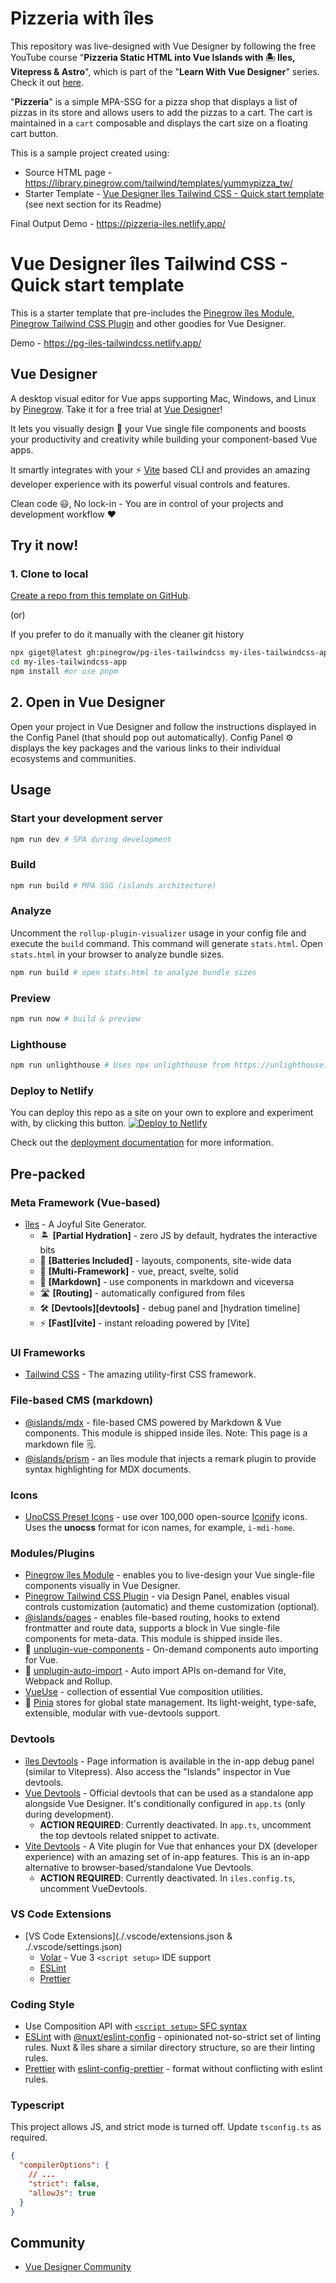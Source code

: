 # Pizzeria with îles

This repository was live-designed with Vue Designer by following the free YouTube course "**Pizzeria Static HTML into Vue Islands with 🏝 Iles, Vitepress & Astro**", which is part of the "**Learn With Vue Designer**" series. Check it out [here](https://pinegrow.com/docs/vue/tutorials-courses/).

"**Pizzeria**" is a simple MPA-SSG for a pizza shop that displays a list of pizzas in its store and allows users to add the pizzas to a cart. The cart is maintained in a `cart` composable and displays the cart size on a floating cart button.

This is a sample project created using:

- Source HTML page - https://library.pinegrow.com/tailwind/templates/yummypizza_tw/
- Starter Template - [Vue Designer îles Tailwind CSS - Quick start template](https://github.com/pinegrow/pg-iles-tailwindcss-custom) (see next section for its Readme)

Final Output Demo - https://pizzeria-iles.netlify.app/

# Vue Designer îles Tailwind CSS - Quick start template

This is a starter template that pre-includes the [Pinegrow îles Module](https://www.npmjs.com/package/@pinegrow/iles-module), [Pinegrow Tailwind CSS Plugin](https://www.npmjs.com/package/@pinegrow/tailwindcss-plugin) and other goodies for Vue Designer.

Demo - https://pg-iles-tailwindcss.netlify.app/

## Vue Designer

A desktop visual editor for Vue apps supporting Mac, Windows, and Linux by [Pinegrow](https://pinegrow.com/). Take it for a free trial at [Vue Designer](https://vuedesigner.com)!

It lets you visually design 🎨 your Vue single file components and boosts your productivity and creativity while building your component-based Vue apps.

It smartly integrates with your ⚡️ [Vite](https://vitejs.dev/) based CLI and provides an amazing developer experience with its powerful visual controls and features.

Clean code 😃, No lock-in - You are in control of your projects and development workflow ❤️

## Try it now!

### 1. Clone to local

[Create a repo from this template on GitHub](https://github.com/pinegrow/pg-iles-tailwindcss/generate).

(or)

If you prefer to do it manually with the cleaner git history

```bash
npx giget@latest gh:pinegrow/pg-iles-tailwindcss my-iles-tailwindcss-app #project-name
cd my-iles-tailwindcss-app
npm install #or use pnpm
```

## 2. Open in Vue Designer

Open your project in Vue Designer and follow the instructions displayed in the Config Panel (that should pop out automatically). Config Panel ⚙️ displays the key packages and the various links to their individual ecosystems and communities.

## Usage

### Start your development server

```bash
npm run dev # SPA during development
```

### Build

```bash
npm run build # MPA SSG (islands architecture)
```

### Analyze

Uncomment the `rollup-plugin-visualizer` usage in your config file and execute the `build` command. This command will generate `stats.html`. Open `stats.html` in your browser to analyze bundle sizes.

```bash
npm run build # open stats.html to analyze bundle sizes
```

### Preview

```bash
npm run now # build & preview
```

### Lighthouse

```bash
npm run unlighthouse # Uses npx unlighthouse from https://unlighthouse.dev/ to run lighthouse on entire site (all pages)
```

### Deploy to Netlify

You can deploy this repo as a site on your own to explore and experiment with, by clicking this button.
[![Deploy to Netlify](https://www.netlify.com/img/deploy/button.svg)](https://app.netlify.com/start/deploy?repository=https://github.com/Pinegrow/pg-iles-tailwindcss)

Check out the [deployment documentation](https://iles.pages.dev/guide/deployment) for more information.

## Pre-packed

### Meta Framework (Vue-based)

- [îles](https://iles.pages.dev/) - A Joyful Site Generator.
  - 🏝 **[Partial Hydration]** - zero JS by default, hydrates the interactive bits
  - 🔌 **[Batteries Included]** - layouts, components, site-wide data
  - 🧱 **[Multi-Framework]** - vue, preact, svelte, solid
  - 📖 **[Markdown]** - use components in markdown and viceversa
  - 🛣 **[Routing]** - automatically configured from files
  - 🛠 **[Devtools][devtools]** - debug panel and [hydration timeline]
  - ⚡️ **[Fast][vite]** - instant reloading powered by [Vite]

### UI Frameworks

- [Tailwind CSS](https://tailwindcss.com/docs/guides/vite#vue) - The amazing utility-first CSS framework.

### File-based CMS (markdown)

- [@islands/mdx](https://github.com/ElMassimo/iles/tree/main/packages/mdx) - file-based CMS powered by Markdown & Vue components. This module is shipped inside îles. Note: This page is a markdown file 🗒.
- [@islands/prism](https://github.com/ElMassimo/iles/tree/main/packages/prism) - an îles module that injects a remark plugin to provide syntax highlighting for MDX documents.

### Icons

- [UnoCSS Preset Icons](https://github.com/unocss/unocss/tree/main/packages/preset-icons/) - use over 100,000 open-source [Iconify](https://iconify.design/) icons. Uses the **unocss** format for icon names, for example, `i-mdi-home`.

### Modules/Plugins

- [Pinegrow îles Module](https://www.npmjs.com/package/@pinegrow/iles-module) - enables you to live-design your Vue single-file components visually in Vue Designer.
- [Pinegrow Tailwind CSS Plugin](https://www.npmjs.com/package/@pinegrow/tailwindcss-plugin) - via Design Panel, enables visual controls customization (automatic) and theme customization (optional).
- [@islands/pages](https://iles.pages.dev/guide/plugins#islandspages) - enables file-based routing, hooks to extend frontmatter and route data, supports a <page> block in Vue single-file components for meta-data. This module is shipped inside îles.
- 📲 [unplugin-vue-components](https://github.com/antfu/unplugin-vue-components) - On-demand components auto importing for Vue.
- 📲 [unplugin-auto-import](https://github.com/antfu/unplugin-auto-import) - Auto import APIs on-demand for Vite, Webpack and Rollup.
- [VueUse](https://vueuse.org/) - collection of essential Vue composition utilities.
- 🍍 [Pinia](https://pinia.vuejs.org/) stores for global state management. Its light-weight, type-safe, extensible, modular with vue-devtools support.

### Devtools

- [îles Devtools](https://iles.pages.dev/guide/development#devtools) - Page information is available in the in-app debug panel (similar to Vitepress). Also access the "Islands" inspector in Vue devtools.
- [Vue Devtools](https://devtools.vuejs.org/guide/installation.html#standalone) - Official devtools that can be used as a standalone app alongside Vue Designer. It's conditionally configured in `app.ts` (only during development).
  - **ACTION REQUIRED**: Currently deactivated. In `app.ts`, uncomment the top devtools related snippet to activate.
- [Vite Devtools](https://github.com/webfansplz/vite-plugin-vue-devtools) - A Vite plugin for Vue that enhances your DX (developer experience) with an amazing set of in-app features. This is an in-app alternative to browser-based/standalone Vue Devtools.
  - **ACTION REQUIRED**: Currently deactivated. In `iles.config.ts`, uncomment VueDevtools.

### VS Code Extensions

- [VS Code Extensions](./.vscode/extensions.json & ./.vscode/settings.json)
  - [Volar](https://marketplace.visualstudio.com/items?itemName=Vue.volar) - Vue 3 `<script setup>` IDE support
  - [ESLint](https://marketplace.visualstudio.com/items?itemName=dbaeumer.vscode-eslint)
  - [Prettier](https://marketplace.visualstudio.com/items?itemName=esbenp.prettier-vscode)

### Coding Style

- Use Composition API with [`<script setup>` SFC syntax](https://vuejs.org/guide/scaling-up/sfc.html)
- [ESLint](https://eslint.org) with [@nuxt/eslint-config](https://github.com/nuxt/eslint-config) - opinionated not-so-strict set of linting rules. Nuxt & îles share a similar directory structure, so are their linting rules.
- [Prettier](https://prettier.io) with [eslint-config-prettier](https://github.com/prettier/eslint-config-prettier) - format without conflicting with eslint rules.

### Typescript

This project allows JS, and strict mode is turned off. Update `tsconfig.ts` as required.

```json
{
  "compilerOptions": {
    // ...
    "strict": false,
    "allowJs": true
  }
}
```

## Community

- [Vue Designer Community](https://forum.pinegrow.com/c/vue-designer)
